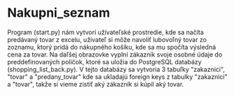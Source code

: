# Nakupni_seznam
Program (start.py) nám vytvorí užívateľské prostredie, kde sa načíta predávaný tovar z excelu, užívateľ si môže navoliť lubovoľný tovar zo zoznamu, ktorý pridá do nákupného košíku, kde sa mu spočíta výsledná cena za tovar. Na daľšej obrazovke vyplní zákazník svoje osobné údaje do preddefinovaných políčok, ktoré sa uložia do PostgreSQL databázy (shopping_list_back.py).
V tejto databázy sa vytvoria 3 tabuľky "zakaznici", "tovar" a "predany_tovar" kde sa ukladajú foreign keys z tabulky "zakaznici" a "tovar", takže si vieme zistiť aký zákazník si kúpil aký tovar.

